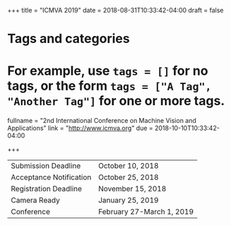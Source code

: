 +++
title = "ICMVA 2019"
date = 2018-08-31T10:33:42-04:00
draft = false

# Tags and categories
# For example, use `tags = []` for no tags, or the form `tags = ["A Tag", "Another Tag"]` for one or more tags.

fullname = "2nd International Conference on Machine Vision and Applications"
link = "http://www.icmva.org"
due =  2018-10-10T10:33:42-04:00

+++

| | |
|---|---|
|Submission Deadline| October 10, 2018|
|Acceptance Notification|October 25, 2018|
|Registration Deadline|November 15, 2018|
|Camera Ready|January 25, 2019|
|Conference| February 27-March 1, 2019|